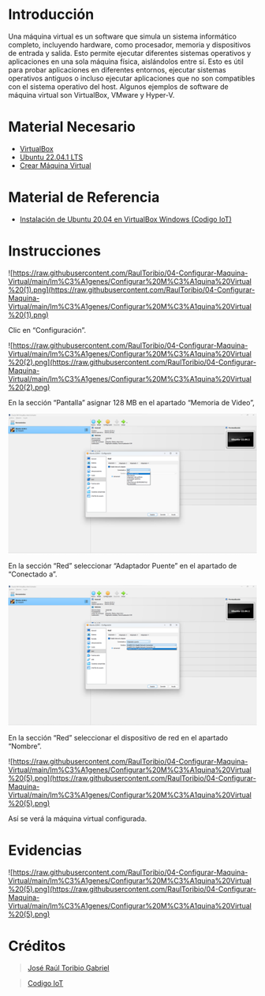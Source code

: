 # Introducción

Una máquina virtual es un software que simula un sistema informático completo, incluyendo hardware, como procesador, memoria y dispositivos de entrada y salida. Esto permite ejecutar diferentes sistemas operativos y aplicaciones en una sola máquina física, aislándolos entre sí. Esto es útil para probar aplicaciones en diferentes entornos, ejecutar sistemas operativos antiguos o incluso ejecutar aplicaciones que no son compatibles con el sistema operativo del host. Algunos ejemplos de software de máquina virtual son VirtualBox, VMware y Hyper-V.

# Material Necesario

- [VirtualBox](https://github.com/RaulToribio/01-Instalar-VirtualBox)
- [Ubuntu 22.04.1 LTS](https://github.com/RaulToribio/02-Descargar-Ubuntu)
- [Crear Máquina Virtual](https://github.com/RaulToribio/03-Crear-Maquina-Virtual)

# Material de Referencia

- [Instalación de Ubuntu 20.04 en VirtualBox Windows (Codigo IoT)](https://edu.codigoiot.com/course/view.php?id=812)

# Instrucciones

![https://raw.githubusercontent.com/RaulToribio/04-Configurar-Maquina-Virtual/main/Im%C3%A1genes/Configurar%20M%C3%A1quina%20Virtual%20(1).png](https://raw.githubusercontent.com/RaulToribio/04-Configurar-Maquina-Virtual/main/Im%C3%A1genes/Configurar%20M%C3%A1quina%20Virtual%20(1).png)

Clic en “Configuración”.

![https://raw.githubusercontent.com/RaulToribio/04-Configurar-Maquina-Virtual/main/Im%C3%A1genes/Configurar%20M%C3%A1quina%20Virtual%20(2).png](https://raw.githubusercontent.com/RaulToribio/04-Configurar-Maquina-Virtual/main/Im%C3%A1genes/Configurar%20M%C3%A1quina%20Virtual%20(2).png)

En la sección “Pantalla” asignar 128 MB en el apartado “Memoria de Video”,

![En la sección “Red” seleccionar “Adaptador Puente” en el apartado de “Conectado a”.](https://raw.githubusercontent.com/RaulToribio/04-Configurar-Maquina-Virtual/main/Im%C3%A1genes/Configurar%20M%C3%A1quina%20Virtual%20(3).png)

En la sección “Red” seleccionar “Adaptador Puente” en el apartado de “Conectado a”.

![En la sección “Red” seleccionar el dispositivo de red en el apartado “Nombre”.](https://raw.githubusercontent.com/RaulToribio/04-Configurar-Maquina-Virtual/main/Im%C3%A1genes/Configurar%20M%C3%A1quina%20Virtual%20(4).png)

En la sección “Red” seleccionar el dispositivo de red en el apartado “Nombre”.

![https://raw.githubusercontent.com/RaulToribio/04-Configurar-Maquina-Virtual/main/Im%C3%A1genes/Configurar%20M%C3%A1quina%20Virtual%20(5).png](https://raw.githubusercontent.com/RaulToribio/04-Configurar-Maquina-Virtual/main/Im%C3%A1genes/Configurar%20M%C3%A1quina%20Virtual%20(5).png)

Así se verá la máquina virtual configurada.

# Evidencias

![https://raw.githubusercontent.com/RaulToribio/04-Configurar-Maquina-Virtual/main/Im%C3%A1genes/Configurar%20M%C3%A1quina%20Virtual%20(5).png](https://raw.githubusercontent.com/RaulToribio/04-Configurar-Maquina-Virtual/main/Im%C3%A1genes/Configurar%20M%C3%A1quina%20Virtual%20(5).png)

# Créditos

> [José Raúl Toribio Gabriel](https://github.com/RaulToribio)
> 

> [Codigo IoT](https://github.com/codigo-iot)
>
